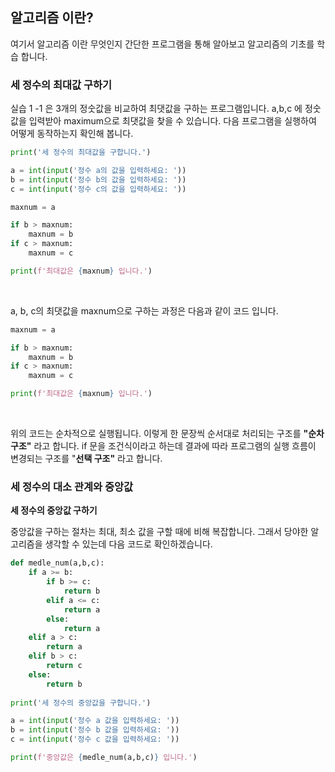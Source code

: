 ## 알고리즘 이란?

여기서 알고리즘 이란 무엇인지 간단한 프로그램을 통해 알아보고 알고리즘의 기초를 학습 합니다.

### **세 정수의 최대값 구하기**

실습 1 -1 은 3개의 정숫값을 비교하여 최댓값을 구하는 프로그램입니다. a,b,c 에 정숫값을 입력받아 maximum으로 최댓값을 찾을 수 있습니다. 다음 프로그램을 실행하여 어떻게 동작하는지 확인해 봅니다.

```python
print('세 정수의 최대값을 구합니다.')

a = int(input('정수 a의 값을 입력하세요: '))
b = int(input('정수 b의 값을 입력하세요: '))
c = int(input('정수 c의 값을 입력하세요: '))

maxnum = a

if b > maxnum:
    maxnum = b
if c > maxnum:
    maxnum = c

print(f'최대값은 {maxnum} 입니다.')
```

<br>

a, b, c의 최댓값을 maxnum으로 구하는 과정은 다음과 같이 코드 입니다.

```python
maxnum = a

if b > maxnum:
    maxnum = b
if c > maxnum:
    maxnum = c

print(f'최대값은 {maxnum} 입니다.')
```

<br>

위의 코드는 순차적으로 실행됩니다. 이렇게 한 문장씩 순서대로 처리되는 구조를 **"순차 구조"** 라고 합니다. if 문을 조건식이라고 하는데 결과에 따라 프로그램의 실행 흐름이 변경되는 구조를 "**선택 구조"** 라고 합니다. 

### **세 정수의 대소 관계와 중앙값**

**세 정수의 중앙값 구하기**

중앙값을 구하는 절차는 최대, 최소 값을 구할 때에 비해 복잡합니다. 그래서 당야한 알고리즘을 생각할 수 있는데 다음 코드로 확인하겠습니다.

```python
def medle_num(a,b,c):
    if a >= b:
        if b >= c:
            return b
        elif a <= c:
            return a
        else:
            return a
    elif a > c:
        return a
    elif b > c:
        return c
    else:
        return b
    
print('세 정수의 중앙값을 구합니다.')

a = int(input('정수 a 값을 입력하세요: '))
b = int(input('정수 b 값을 입력하세요: '))
c = int(input('정수 c 값을 입력하세요: '))

print(f'중앙값은 {medle_num(a,b,c)} 입니다.')
```